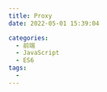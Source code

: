 ```yaml
---
title: Proxy
date: 2022-05-01 15:39:04

categories:
  - 前端
  - JavaScript
  - ES6
tags:
  - 
---
```


